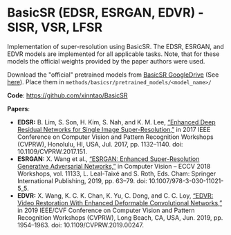 # BasicSR (EDSR, ESRGAN, EDVR) - SISR, VSR, LFSR

Implementation of super-resolution using BasicSR.
The EDSR, ESRGAN, and EDVR models are implemented for all applicable tasks.
Note, that for these models the official weights provided by the paper authors were used.

Download the "official" pretrained models from [BasicSR GoogleDrive](https://drive.google.com/drive/folders/15DgDtfaLASQ3iAPJEVHQF49g9msexECG?usp=sharing) (See [here](https://github.com/xinntao/BasicSR/blob/master/docs/ModelZoo.md)).
Place them in `methods/basicsr/pretrained_models/<model_name>/`

**Code**: https://github.com/xinntao/BasicSR

**Papers**:

- **EDSR:** B. Lim, S. Son, H. Kim, S. Nah, and K. M. Lee, [“Enhanced Deep Residual Networks for Single Image Super-Resolution,”](https://openaccess.thecvf.com/content_cvpr_2017_workshops/w12/html/Lim_Enhanced_Deep_Residual_CVPR_2017_paper.html) in 2017 IEEE Conference on Computer Vision and Pattern Recognition Workshops (CVPRW), Honolulu, HI, USA, Jul. 2017, pp. 1132–1140. doi: 10.1109/CVPRW.2017.151.
- **ESRGAN:** X. Wang et al., [“ESRGAN: Enhanced Super-Resolution Generative Adversarial Networks,”](https://openaccess.thecvf.com/content_eccv_2018_workshops/w25/html/Wang_ESRGAN_Enhanced_Super-Resolution_Generative_Adversarial_Networks_ECCVW_2018_paper.html) in Computer Vision – ECCV 2018 Workshops, vol. 11133, L. Leal-Taixé and S. Roth, Eds. Cham: Springer International Publishing, 2019, pp. 63–79. doi: 10.1007/978-3-030-11021-5_5.
- **EDVR:** X. Wang, K. C. K. Chan, K. Yu, C. Dong, and C. C. Loy, [“EDVR: Video Restoration With Enhanced Deformable Convolutional Networks,”](https://openaccess.thecvf.com/content_CVPRW_2019/html/NTIRE/Wang_EDVR_Video_Restoration_With_Enhanced_Deformable_Convolutional_Networks_CVPRW_2019_paper.html) in 2019 IEEE/CVF Conference on Computer Vision and Pattern Recognition Workshops (CVPRW), Long Beach, CA, USA, Jun. 2019, pp. 1954–1963. doi: 10.1109/CVPRW.2019.00247.
